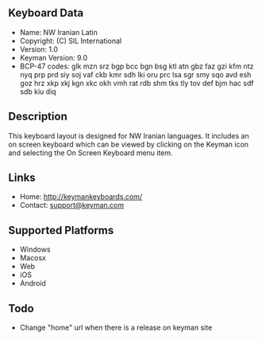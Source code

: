 Keyboard Data
-------------

* Name:           NW Iranian Latin
* Copyright:      (C) SIL International
* Version:        1.0
* Keyman Version: 9.0
* BCP-47 codes:   glk mzn srz bgp bcc bgn bsg ktl atn gbz faz gzi kfm ntz nyq prp prd siy soj vaf ckb kmr sdh lki oru prc lsa sgr smy sqo avd esh goz hrz xkp xkj kgn xkc okh vmh rat rdb shm tks tly tov def bjm hac sdf sdb kiu diq

Description
-----------

This keyboard layout is designed for NW Iranian languages. It includes 
an on screen keyboard which can be viewed by clicking on the Keyman icon 
and selecting the On Screen Keyboard menu item.   

Links
-----

 * Home:     <http://keymankeyboards.com/>
 * Contact:  <support@keyman.com>
 
Supported Platforms
-------------------

 * Windows
 * Macosx
 * Web
 * iOS
 * Android

Todo
----

* Change "home" url when there is a release on keyman site